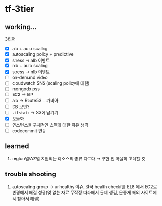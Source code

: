 # tf-3tier

## working...
3티어

- [X] alb + auto scaling
-  [X] autoscaling policy + predictive
-  [X] stress -> alb 이벤트
-  [X] nlb + auto scaling
-  [X] stress -> nlb 이벤트
-  [ ] on-demand video
-  [ ] cloudwatch SNS (scaling policy에 대한) 
-  [ ] mongodb pss
-  [ ] EC2 -> EIP
-  [ ] alb -> Route53 + 가비아
-  [ ] DB 보안?
-  [ ] `.tfstate` -> S3에 남기기
-  [X] 모듈화
-  [ ] 인스턴스들 구체적인 스펙에 대한 이유 생각
-  [ ] codecommit 연동

## learned
1. region별/AZ별 지원되는 리소스의 종류 다르다 $\to$ 구현 전 확실히 고려할 것

## trouble shooting
1. autoscaling group $\to$ unhealthy 이슈, 결국 health checkf를 ELB 에서 EC2로 변경해서 해결 성공(몇 없는 자료 무작정 따라해서 문제 생김, 운좋게 해외 사이트에서 찾아서 해결)